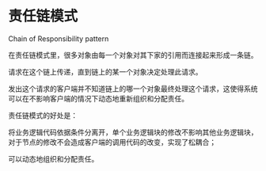 # 责任链模式

Chain of Responsibility pattern


在责任链模式里，很多对象由每一个对象对其下家的引用而连接起来形成一条链。

请求在这个链上传递，直到链上的某一个对象决定处理此请求。

发出这个请求的客户端并不知道链上的哪一个对象最终处理这个请求，这使得系统可以在不影响客户端的情况下动态地重新组织和分配责任。

责任链模式的好处是：

将业务逻辑代码依据条件分离开，单个业务逻辑块的修改不影响其他业务逻辑块，对于节点的修改不会造成客户端的调用代码的改变，实现了松耦合；

可以动态地组织和分配责任。